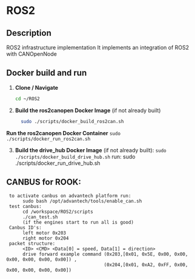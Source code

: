 # ROS2
## Description
ROS2 infrastructure implementation 
It implements an integration of ROS2 with CANOpenNode

## Docker build and run
1. **Clone / Navigate**
   ```bash
   cd ~/ROS2
   ```
2. **Build the ros2canopen Docker Image** (if not already built)
   ```bash
     sudo ./scripts/docker_build_ros2can.sh
   ```
   
**Run the ros2canopen Docker Container**
     `sudo ./scripts/docker_run_ros2can.sh`

3. **Build the drive_hub Docker Image** (if not already built): 
     `sudo ./scripts/docker_build_drive_hub.sh`
run:
     sudo ./scripts/docker_run_drive_hub.sh


## CANBUS for ROOK:
     to activate canbus on advantech platform run:
          sudo bash /opt/advantech/tools/enable_can.sh
     test canbus:
          cd /workspace/ROS2/scripts
          ./can_test.sh
          (if the engines start to run all is good)
     Canbus ID's:
          left motor 0x203
          right motor 0x204
     packet structure:
          <ID> <CMD> <Data[0] = speed, Data[1] = direction>
          drive forward example command (0x203,[0x01, 0x5E, 0x00, 0x00, 0x00, 0x00, 0x00, 0x00]) , 
                                        (0x204,[0x01, 0xA2, 0xFF, 0x00, 0x00, 0x00, 0x00, 0x00]) 
